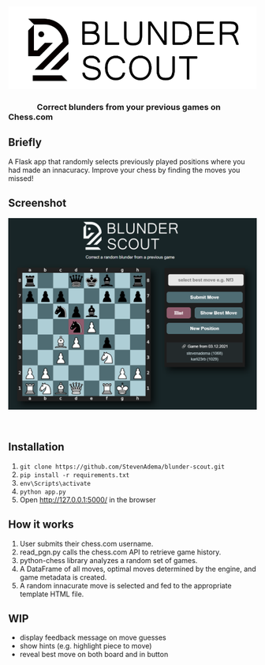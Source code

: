 ![Blunder Scout Logo](/static/blunder_scout.png)

### &nbsp;&nbsp;&nbsp;&nbsp;&nbsp;&nbsp;&nbsp;&nbsp;&nbsp;&nbsp;&nbsp;&nbsp;&nbsp;&nbsp; Correct blunders from your previous games on Chess.com


## Briefly
A Flask app that randomly selects previously played positions where you had made an innacuracy. Improve your chess by finding the moves you missed! 

## Screenshot

![Blunder Scout Screenshot](/static/blunder_scout_screenshot.png)

<br/>

## Installation

1. ``` git clone https://github.com/StevenAdema/blunder-scout.git ```
2. ``` pip install -r requirements.txt ```
3. ```env\Scripts\activate```
4. ```python app.py```
5. Open http://127.0.0.1:5000/ in the browser

## How it works
1. User submits their chess.com username.
2. read_pgn.py calls the chess.com API to retrieve game history.
3. python-chess library analyzes a random set of games.
4. A DataFrame of all moves, optimal moves determined by the engine, and game metadata is created.
5. A random innacurate move is selected and fed to the appropriate template HTML file.

## WIP
- display feedback message on move guesses
- show hints (e.g. highlight piece to move)
- reveal best move on both board and in button
